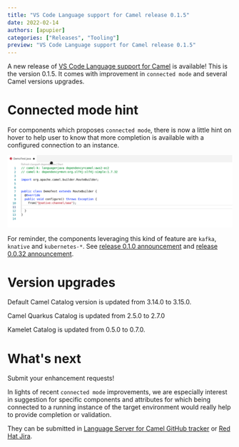 ```yaml
---
title: "VS Code Language support for Camel release 0.1.5"
date: 2022-02-14
authors: [apupier]
categories: ["Releases", "Tooling"]
preview: "VS Code Language support for Camel release 0.1.5"
---
```


A new release of [VS Code Language support for Camel](https://marketplace.visualstudio.com/items?itemName=redhat.vscode-apache-camel) is available! This is the version 0.1.5. It comes with improvement in `connected mode` and several Camel versions upgrades.

# Connected mode hint

For components which proposes `connected mode`, there is now a little hint on hover to help user to know that more completion is available with a configured connection to an instance.

![Hint on hover on an Camel URI using Kafka component](./hintConnectedModeVSCode.gif)

For reminder, the components leveraging this kind of feature are `kafka`, `knative` and `kubernetes-*`. See [release 0.1.0 announcement](/blog/2021/10/vscode-camel-language-support-release-0.1.0/#connected-mode-for-completion-of-knative-and-kubernetes-components) and [release 0.0.32 announcement](/blog/2021/05/vscode-camel-release/#connected-mode-for-kafka-topic-completion).

# Version upgrades

Default Camel Catalog version is updated from 3.14.0 to 3.15.0.

Camel Quarkus Catalog is updated from 2.5.0 to 2.7.0

Kamelet Catalog is updated from 0.5.0 to 0.7.0.

# What's next

Submit your enhancement requests!

In lights of recent `connected mode` improvements, we are especially interest in suggestion for specific components and attributes for which being connected to a running instance of the target environment would really help to provide completion or validation.

They can be submitted in [Language Server for Camel GitHub tracker](https://github.com/camel-tooling/camel-language-server/issues) or [Red Hat Jira](https://issues.redhat.com/projects/FUSETOOLS2/issues).
